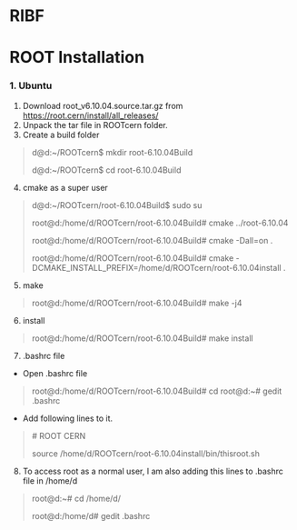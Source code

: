 # RIBF

# ROOT Installation

### 1. Ubuntu

1. Download root_v6.10.04.source.tar.gz from https://root.cern/install/all_releases/
2. Unpack the tar file in ROOTcern folder.
3. Create a build folder

> d@d:~/ROOTcern$ mkdir root-6.10.04Build
> 
> d@d:~/ROOTcern$ cd root-6.10.04Build

4. cmake as a super user

> d@d:~/ROOTcern/root-6.10.04Build$ sudo su
> 
> root@d:/home/d/ROOTcern/root-6.10.04Build# cmake ../root-6.10.04
>
> root@d:/home/d/ROOTcern/root-6.10.04Build# cmake -Dall=on .
>
> root@d:/home/d/ROOTcern/root-6.10.04Build# cmake -DCMAKE_INSTALL_PREFIX=/home/d/ROOTcern/root-6.10.04install .

5. make

> root@d:/home/d/ROOTcern/root-6.10.04Build# make -j4

6. install

> root@d:/home/d/ROOTcern/root-6.10.04Build# make install

7. .bashrc file

- Open .bashrc file

> root@d:/home/d/ROOTcern/root-6.10.04Build# cd
> root@d:~# gedit .bashrc 

- Add following lines to it.

> \# ROOT CERN
> 
> source /home/d/ROOTcern/root-6.10.04install/bin/thisroot.sh 

8. To access root as a normal user, I am also adding this lines to .bashrc file in /home/d

> root@d:~# cd /home/d/
>
> root@d:/home/d# gedit .bashrc 
